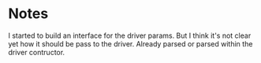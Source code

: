 # Notes
I started to build an interface for the driver params.
But I think it's not clear yet how it should be pass to the driver. Already parsed or parsed within the driver contructor.